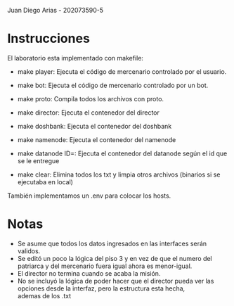 Juan Diego Arias - 202073590-5

# Instrucciones

El laboratorio esta implementado con makefile:
- make player: Ejecuta el código de mercenario controlado por el usuario.
- make bot: Ejecuta el código de mercenario controlado por un bot.

- make proto: Compila todos los archivos con proto.

- make director: Ejecuta el contenedor del director
- make doshbank: Ejecuta el contenedor del doshbank
- make namenode: Ejecuta el contenedor del namenode
- make datanode ID=: Ejecuta el contenedor del datanode según el id que se le
entregue

- make clear: Elimina todos los txt y limpia otros archivos (binarios si se
ejecutaba en local)

También implementamos un .env para colocar los hosts. 

# Notas

- Se asume que todos los datos ingresados en las interfaces serán validos.
- Se editó un poco la lógica del piso 3 y en vez de que el numero del patriarca y del mercenario fuera igual ahora es menor-igual.
- El director no termina cuando se acaba la misión.
- No se incluyó la lógica de poder hacer que el director pueda ver las opciones
  desde la interfaz, pero la estructura esta hecha, ademas de los .txt
